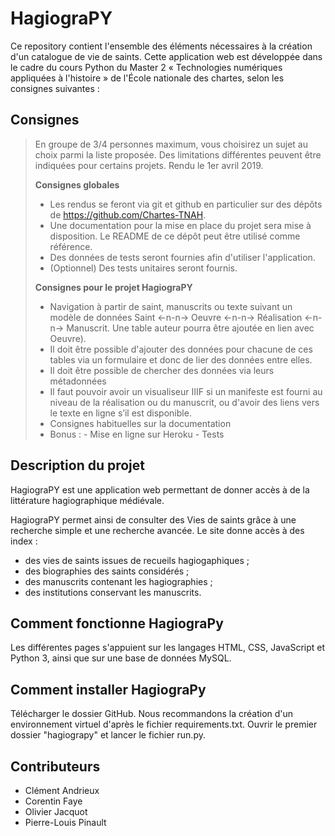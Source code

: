 # HagiograPY
Ce repository contient l'ensemble des éléments nécessaires à la création d'un catalogue de vie de saints. Cette application web est développée dans le cadre du cours Python du Master 2 « Technologies numériques appliquées à l'histoire » de l'École nationale des chartes, selon les consignes suivantes :

## Consignes 
> En groupe de 3/4 personnes maximum, vous choisirez un sujet au choix parmi la liste proposée. Des limitations différentes peuvent être indiquées pour certains projets. Rendu le 1er avril 2019.  
>  
> **Consignes globales**  
> - Les rendus se feront via git et github en particulier sur des dépôts de https://github.com/Chartes-TNAH.
> - Une documentation pour la mise en place du projet sera mise à disposition. Le README de ce dépôt peut être utilisé comme référence.
> - Des données de tests seront fournies afin d'utiliser l'application.
> - (Optionnel) Des tests unitaires seront fournis. 
>
> **Consignes pour le projet HagiograPY**
> - Navigation à partir de saint, manuscrits ou texte suivant un modèle de données Saint <-n-n-> Oeuvre <-n-n-> Réalisation <-n-n-> Manuscrit. Une table auteur pourra être ajoutée en lien avec Oeuvre).
> - Il doit être possible d'ajouter des données pour chacune de ces tables via un formulaire et donc de lier des données entre elles.
> - Il doit être possible de chercher des données via leurs métadonnées
> - Il faut pouvoir avoir un visualiseur IIIF si un manifeste est fourni au niveau de la réalisation ou du manuscrit, ou d'avoir des liens vers le texte en ligne s’il est disponible.
> - Consignes habituelles sur la documentation
> - Bonus : - Mise en ligne sur Heroku
>           - Tests

## Description du projet
HagiograPY est une application web permettant de donner accès à de la littérature hagiographique médiévale.

HagiograPY permet ainsi de consulter des Vies de saints grâce à une recherche simple et une recherche avancée.
Le site donne accès à des index : 
- des vies de saints issues de recueils hagiogaphiques ;
- des biographies des saints considérés ;
- des manuscrits contenant les hagiographies ;
- des institutions conservant les manuscrits.

## Comment fonctionne HagiograPy
Les différentes pages s'appuient sur les langages HTML, CSS, JavaScript et Python 3, ainsi que sur une base de données MySQL.

## Comment installer HagiograPy
Télécharger le dossier GitHub.
Nous recommandons la création d'un environnement virtuel d'après le fichier requirements.txt.
Ouvrir le premier dossier "hagiograpy" et lancer le fichier run.py.

## Contributeurs
- Clément Andrieux
- Corentin Faye
- Olivier Jacquot
- Pierre-Louis Pinault